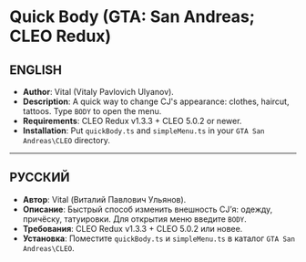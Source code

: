 # Quick Body (GTA: San Andreas; CLEO Redux)
## ENGLISH
* **Author**: Vital (Vitaly Pavlovich Ulyanov).
* **Description**: A quick way to change CJ's appearance: clothes, haircut, tattoos. Type `BODY` to open the menu.
* **Requirements**: CLEO Redux v1.3.3 + CLEO 5.0.2 or newer.
* **Installation**: Put `quickBody.ts` and `simpleMenu.ts` in your `GTA San Andreas\CLEO` directory.

---

## РУССКИЙ
* **Автор**: Vital (Виталий Павлович Ульянов).
* **Описание**: Быстрый способ изменить внешность CJ’я: одежду, причёску, татуировки. Для открытия меню введите `BODY`.
* **Требования**: CLEO Redux v1.3.3 + CLEO 5.0.2 или новее.
* **Установка**: Поместите `quickBody.ts` и `simpleMenu.ts` в каталог `GTA San Andreas\CLEO`.